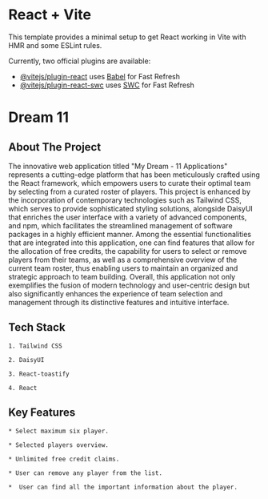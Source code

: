 # React + Vite

This template provides a minimal setup to get React working in Vite with HMR and some ESLint rules.

Currently, two official plugins are available:

- [@vitejs/plugin-react](https://github.com/vitejs/vite-plugin-react/blob/main/packages/plugin-react/README.md) uses [Babel](https://babeljs.io/) for Fast Refresh
- [@vitejs/plugin-react-swc](https://github.com/vitejs/vite-plugin-react-swc) uses [SWC](https://swc.rs/) for Fast Refresh
# Dream 11

## About The Project

The innovative web application titled "My Dream - 11 Applications" represents a cutting-edge platform that has been meticulously crafted using the React framework, which empowers users to curate their optimal team by selecting from a curated roster of players. This project is enhanced by the incorporation of contemporary technologies such as Tailwind CSS, which serves to provide sophisticated styling solutions, alongside DaisyUI that enriches the user interface with a variety of advanced components, and npm, which facilitates the streamlined management of software packages in a highly efficient manner. Among the essential functionalities that are integrated into this application, one can find features that allow for the allocation of free credits, the capability for users to select or remove players from their teams, as well as a comprehensive overview of the current team roster, thus enabling users to maintain an organized and strategic approach to team building. Overall, this application not only exemplifies the fusion of modern technology and user-centric design but also significantly enhances the experience of team selection and management through its distinctive features and intuitive interface.

## Tech Stack

    
    1. Tailwind CSS 

    2. DaisyUI

    3. React-toastify

    4. React

## Key Features

    
    * Select maximum six player. 

    * Selected players overview.

    * Unlimited free credit claims.

    * User can remove any player from the list.  

    *  User can find all the important information about the player.
